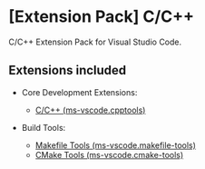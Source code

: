 # [Extension Pack] C/C++

C/C++ Extension Pack for Visual Studio Code.

## Extensions included

- Core Development Extensions:
  - [C/C++ (ms-vscode.cpptools)](https://marketplace.visualstudio.com/items?itemName=ms-vscode.cpptools)

- Build Tools:
  - [Makefile Tools (ms-vscode.makefile-tools)](https://marketplace.visualstudio.com/items?itemName=ms-vscode.makefile-tools)
  - [CMake Tools (ms-vscode.cmake-tools)](https://marketplace.visualstudio.com/items?itemName=ms-vscode.cmake-tools)
